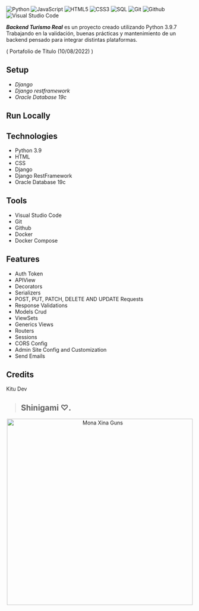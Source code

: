 ![Python](https://img.shields.io/badge/-Python-000000?style=flat&logo=python)
![JavaScript](https://img.shields.io/badge/-JavaScript-000000?style=flat&logo=javascript)
![HTML5](https://img.shields.io/badge/-HTML5-000000?style=flat&logo=html5)
![CSS3](https://img.shields.io/badge/-CSS-000000?style=flat&logo=css3)
![SQL](https://img.shields.io/badge/-SQL-000000?style=flat&logo=mysql)
![Git](https://img.shields.io/badge/-Git-000000?style=flat&logo=git)
![Github](https://img.shields.io/badge/-Github-000000?style=flat&logo=github) 
![Visual Studio Code](https://img.shields.io/badge/-VisualStudioCode-000000?style=flat&logo=.net)

***Backend Turismo Real*** es un proyecto creado utilizando Python 3.9.7 Trabajando en la validación, buenas prácticas y
mantenimiento de un backend pensado para integrar distintas plataformas.

( Portafolio de Título (10/08/2022) )

## Setup

- _Django_
- _Django restframework_
- _Oracle Database 19c_

## Run Locally

## Technologies
* Python 3.9
* HTML
* CSS
* Django
* Django RestFramework
* Oracle Database 19c

## Tools
* Visual Studio Code 
* Git 
* Github 
* Docker
* Docker Compose

## Features

* Auth Token
* APIView
* Decorators 
* Serializers
* POST, PUT, PATCH, DELETE AND UPDATE Requests 
* Response Validations
* Models Crud
* ViewSets
* Generics Views
* Routers
* Sessions
* CORS Config
* Admin Site Config and Customization
* Send Emails

## Credits

Kitu Dev

> ## Shinigami ♡.

<div align="center">
        <img alt="Mona Xina Guns" src="https://i.postimg.cc/FKfc2Tn7/owox.jpg" height="500px" width="500px">
</div>

